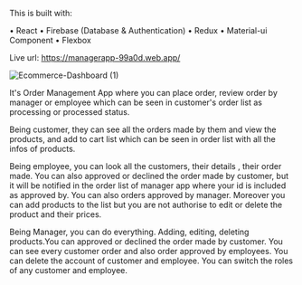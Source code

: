 This is built with:

•	React
•	Firebase (Database & Authentication)
•	Redux
•	Material-ui Component
•	Flexbox

Live url: https://managerapp-99a0d.web.app/



 ![Ecommerce-Dashboard (1)](https://user-images.githubusercontent.com/70290319/213872691-3d7eb045-ebab-4e99-8668-73690a9c21dc.png)

 
 
 It's Order Management App where you can place order, review order by manager or employee which can be seen in customer's order list as processing or
  processed status. 
      
 Being customer, they can see all the orders made by them and view the products, and add to cart list which can be seen in order
 list with all the infos of products. 
 
 Being employee, you can look all the customers, their details , their order made. You can also approved or
 declined the order made by customer, but it will be notified in the order list of manager app where your id is included as approved by. You can also orders approved by manager. Moreover you can add products to the list but you are not authorise to edit or delete the product and their prices.
     
Being Manager, you can do everything. Adding, editing, deleting products.You can approved or declined the order made by customer. You can see every
customer order and also order approved by employees. You can delete the account of customer and employee. You can switch the roles of any customer
and employee.
